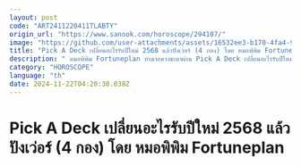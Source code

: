 ```yaml
---
layout: post
code: "ART2411220411TLABTY"
origin_url: "https://www.sanook.com/horoscope/294107/"
image: "https://github.com/user-attachments/assets/16532ee3-b170-4fa4-91e0-e0905b6f9a3a"
title: "Pick A Deck เปลี่ยนอะไรรับปีใหม่ 2568 แล้วปังเว่อร์ (4 กอง) โดย หมอพิพิม Fortuneplan"
description: " หมอพิพิม Fortuneplan ทำนายดวงชะตาผ่าน Pick A Deck เปลี่ยนอะไรรับปีใหม่ 2568 แล้วปังเว่อร์!"
category: "HOROSCOPE"
language: "th"
date: 2024-11-22T04:20:38.038Z
---
```


# Pick A Deck เปลี่ยนอะไรรับปีใหม่ 2568 แล้วปังเว่อร์ (4 กอง) โดย หมอพิพิม Fortuneplan